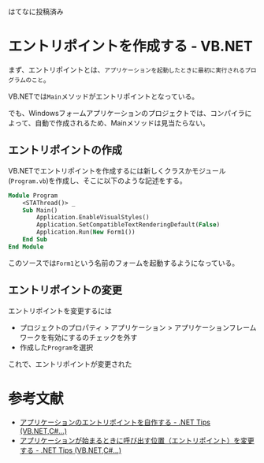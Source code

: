 はてなに投稿済み

# エントリポイントを作成する - VB.NET

まず、エントリポイントとは、`アプリケーションを起動したときに最初に実行されるプログラムのこと`。

VB.NETでは`Main`メソッドがエントリポイントとなっている。

でも、Windowsフォームアプリケーションのプロジェクトでは、コンパイラによって、自動で作成されるため、Mainメソッドは見当たらない。

## エントリポイントの作成

VB.NETでエントリポイントを作成するには新しくクラスかモジュール(`Program.vb`)を作成し、そこに以下のような記述をする。

```vb
Module Program
    <STAThread()> _
    Sub Main()
        Application.EnableVisualStyles()
        Application.SetCompatibleTextRenderingDefault(False)
        Application.Run(New Form1())
    End Sub
End Module
```

このソースでは`Form1`という名前のフォームを起動するようになっている。

## エントリポイントの変更

エントリポイントを変更するには

- プロジェクトのプロパティ > アプリケーション > アプリケーションフレームワークを有効にするのチェックを外す
- 作成した`Program`を選択

これで、エントリポイントが変更された

# 参考文献

- [アプリケーションのエントリポイントを自作する - .NET Tips (VB.NET,C#...)](https://dobon.net/vb/dotnet/programing/makeentrypoint.html)
- [アプリケーションが始まるときに呼び出す位置（エントリポイント）を変更する - .NET Tips (VB.NET,C#...)](https://dobon.net/vb/dotnet/programing/startupobject.html)
